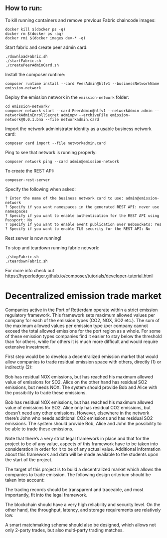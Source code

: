 ## How to run:

To kill running containers and remove previous Fabric chaincode images: 
```
docker kill $(docker ps -q)
docker rm $(docker ps -aq)
docker rmi $(docker images dev-* -q)
```

 Start fabric and create peer admin card:
```
./downloadFabric.sh
./startFabric.sh
./createPeerAdminCard.sh
```
Install the composer runtime: 
```
composer runtime install --card PeerAdmin@hlfv1 --businessNetworkName emission-network
```
Deploy the emission network in the ```emission-network``` folder:
```
cd emission-network/
composer network start --card PeerAdmin@hlfv1 --networkAdmin admin --networkAdminEnrollSecret adminpw --archiveFile emission-network@0.0.1.bna --file networkadmin.card
```
Import the network administrator identity as a usable business network card:
```
composer card import --file networkadmin.card
```
Ping to see that network is running properly:
```
composer network ping --card admin@emission-network
```
To create the REST API:
```
composer-rest-server
```
Specify the following when asked:
```
? Enter the name of the business network card to use: admin@emission-network
? Specify if you want namespaces in the generated REST API: never use namespaces
? Specify if you want to enable authentication for the REST API using Passport: No
? Specify if you want to enable event publication over WebSockets: Yes
? Specify if you want to enable TLS security for the REST API: No

```
Rest server is now running!


To stop and teardown running fabric network:
```
./stopFabric.sh
./teardownFabric.sh
```


For more info check out https://hyperledger.github.io/composer/tutorials/developer-tutorial.html


# Decentralized emission trade market

Companies active in the Port of Rotterdam operate within a strict emission regulatory framework. This framework sets maximum allowed values per company for each of the emission types (CO2, NOX, SO2 etc.). The sum of the maximum allowed values per emission type /per company cannot exceed the total allowed emissions for the port region as a whole. For some of these emission types companies find it easier to stay below the threshold than for others, while for others it is much more difficult and would require extensive investment.

First step would be to develop a decentralized emission market that would allow companies to trade residual emission space with others, directly (1) or indirectly (2):

Bob has residual NOX emissions, but has reached his maximum allowed value of emissions for SO2. Alice on the other hand has residual SO2 emissions, but needs NOX. The system should provide Bob and Alice with the possibility to trade these emissions.

Bob has residual NOX emissions, but has reached his maximum allowed value of emissions for SO2. Alice only has residual CO2 emissions, but doesn’t need any other emissions. However, elsewhere in the network there’s John who needs additional CO2 emissions and has residual SO2 emissions. The system should provide Bob, Alice and John the possibility to be able to trade these emissions.

Note that there’s a very strict legal framework in place and that for the project to be of any value, aspects of this framework have to be taken into consideration in order for it to be of any actual value. Additional information about this framework and data will be made available to the students upon the start of the project.

The target of this project is to build a decentralized market which allows the companies to trade emission. The following design criterium should be taken into account:

The trading records should be transparent and traceable, and most importantly, fit into the legal framework.

The blockchain should have a very high reliability and security level. On the other hand, the throughput, latency, and storage requirements are relatively low.

A smart matchmaking scheme should also be designed, which allows not only 2-party trades, but also multi-party trading matches.
